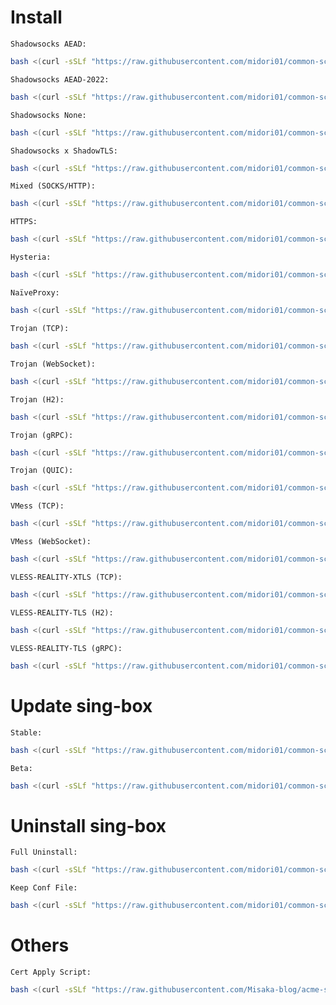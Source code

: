 # Install
`Shadowsocks AEAD:`
```bash
bash <(curl -sSLf "https://raw.githubusercontent.com/midori01/common-scripts/main/sing-box/install.sh") ss
```
`Shadowsocks AEAD-2022:`
```bash
bash <(curl -sSLf "https://raw.githubusercontent.com/midori01/common-scripts/main/sing-box/install.sh") ss2
```
`Shadowsocks None:`
```bash
bash <(curl -sSLf "https://raw.githubusercontent.com/midori01/common-scripts/main/sing-box/install.sh") ss-none
```
`Shadowsocks x ShadowTLS:`
```bash
bash <(curl -sSLf "https://raw.githubusercontent.com/midori01/common-scripts/main/sing-box/install.sh") stls
```
`Mixed (SOCKS/HTTP):`
```bash
bash <(curl -sSLf "https://raw.githubusercontent.com/midori01/common-scripts/main/sing-box/install.sh") mix
```
`HTTPS:`
```bash
bash <(curl -sSLf "https://raw.githubusercontent.com/midori01/common-scripts/main/sing-box/install.sh") https
```
`Hysteria:`
```bash
bash <(curl -sSLf "https://raw.githubusercontent.com/midori01/common-scripts/main/sing-box/install.sh") hy
```
`NaïveProxy:`
```bash
bash <(curl -sSLf "https://raw.githubusercontent.com/midori01/common-scripts/main/sing-box/install.sh") naive
```
`Trojan (TCP):`
```bash
bash <(curl -sSLf "https://raw.githubusercontent.com/midori01/common-scripts/main/sing-box/install.sh") trojan
```
`Trojan (WebSocket):`
```bash
bash <(curl -sSLf "https://raw.githubusercontent.com/midori01/common-scripts/main/sing-box/install.sh") trojan-ws
```
`Trojan (H2):`
```bash
bash <(curl -sSLf "https://raw.githubusercontent.com/midori01/common-scripts/main/sing-box/install.sh") trojan-h2
```
`Trojan (gRPC):`
```bash
bash <(curl -sSLf "https://raw.githubusercontent.com/midori01/common-scripts/main/sing-box/install.sh") trojan-grpc
```
`Trojan (QUIC):`
```bash
bash <(curl -sSLf "https://raw.githubusercontent.com/midori01/common-scripts/main/sing-box/install.sh") trojan-quic
```
`VMess (TCP):`
```bash
bash <(curl -sSLf "https://raw.githubusercontent.com/midori01/common-scripts/main/sing-box/install.sh") vmess
```
`VMess (WebSocket):`
```bash
bash <(curl -sSLf "https://raw.githubusercontent.com/midori01/common-scripts/main/sing-box/install.sh") vmess-ws
```
`VLESS-REALITY-XTLS (TCP):`
```bash
bash <(curl -sSLf "https://raw.githubusercontent.com/midori01/common-scripts/main/sing-box/install.sh") vless
```
`VLESS-REALITY-TLS (H2):`
```bash
bash <(curl -sSLf "https://raw.githubusercontent.com/midori01/common-scripts/main/sing-box/install.sh") vless-h2
```
`VLESS-REALITY-TLS (gRPC):`
```bash
bash <(curl -sSLf "https://raw.githubusercontent.com/midori01/common-scripts/main/sing-box/install.sh") vless-grpc
```

# Update sing-box
`Stable:`
```bash
bash <(curl -sSLf "https://raw.githubusercontent.com/midori01/common-scripts/main/sing-box/install.sh") update
```
`Beta:`
```bash
bash <(curl -sSLf "https://raw.githubusercontent.com/midori01/common-scripts/main/sing-box/install.sh") update-beta
```

# Uninstall sing-box
`Full Uninstall:`
```bash
bash <(curl -sSLf "https://raw.githubusercontent.com/midori01/common-scripts/main/sing-box/install.sh") uninstall
```
`Keep Conf File:`
```bash
bash <(curl -sSLf "https://raw.githubusercontent.com/midori01/common-scripts/main/sing-box/install.sh") uninstall-keep
```

# Others
`Cert Apply Script:`
```bash
bash <(curl -sSLf "https://raw.githubusercontent.com/Misaka-blog/acme-script/main/acme.sh")
```
